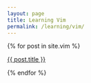 ```yaml
---
layout: page
title: Learning Vim
permalink: /learning/vim/
---
```


{% for post in site.vim  %}
  
  <a href="{{ post.url }}">{{ post.title }}</a>

{% endfor %}